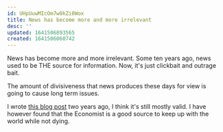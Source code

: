 ```yaml
---
id: UHpUuwMIcOm7w0kZi0Wox
title: News has become more and more irrelevant
desc: ''
updated: 1641506893565
created: 1641506060742
---
```


News has become more and more irrelevant. Some ten years ago, news used to be THE source for information. Now, it's just clickbait and outrage bait.

The amount of divisiveness that news produces these days for view is going to cause long term issues.

I wrote [this blog post](https://param.codes/2020/sad/) two years ago, I think it's still mostly valid. I have however found that the Economist is a good source to keep up with the world while not dying.
